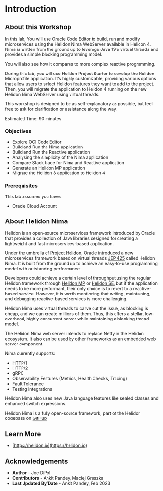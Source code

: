 # Introduction

## About this Workshop

In this lab, You will use Oracle Code Editor to build, run and modify microservices using the Helidon Nima WebServer available in Helidon 4. Nima is written from the ground up to leverage Java 19's virtual threads and provides a simple blocking programming model.

You will also see how it compares to more complex reactive programming.

During this lab, you will use Helidon Project Starter to develop the Helidon Microprofile application.  It’s highly customizable, providing various options that allow users to select Helidon features they want to add to the project. Then, you will migrate the application to Helidon 4 running on the new Helidon Nima WebServer using virtual threads.

This workshop is designed to be as self-explanatory as possible, but feel free to ask for clarification or assistance along the way.

Estimated Time: 90 minutes

### Objectives

* Explore OCI Code Editor
* Build and Run the Nima application
* Build and Run the Reactive application
* Analysing the simplicity of the Nima application
* Compare Stack trace for Nima and Reactive application
* Generate an Helidon MP application
* Migrate the Helidon 3 application to Helidon 4


### Prerequisites
This lab assumes you have:
* Oracle Cloud Account


## About Helidon Nima

Helidon is an open-source microservices framework introduced by Oracle that provides a collection of Java libraries designed for creating a lightweight and fast microservices-based application.

Under the umbrella of [Project Helidon](https://helidon.io/), Oracle introduced a new microservices framework based on virtual threads [JEP 425](https://openjdk.org/jeps/425) called Helidon Níma. It is built from the ground up to achieve an easy-to-use programming model with outstanding performance.

Developers could achieve a certain level of throughput using the regular Helidon framework through [Helidon MP](https://helidon.io/docs/v3/#/mp/introduction) or [Helidon SE](https://helidon.io/docs/v3/#/se/introduction), but if the application needs to be more performant, their only choice is to revert to a reactive-based service. However, it is worth mentioning that writing, maintaining, and debugging reactive-based services is more challenging.

Helidon Níma uses virtual threads to carve out the issue, as blocking is cheap, and we can create millions of them. Thus, this offers a stellar, low-overhead, highly concurrent server while maintaining a blocking thread model.

The Helidon Níma web server intends to replace Netty in the Helidon ecosystem. It also can be used by other frameworks as an embedded web server component.

Níma currently supports:

* HTTP/1
* HTTP/2
* gRPC
* Observability Features (Metrics, Health Checks, Tracing)
* Fault Tolerance
* Testing integrations

Helidon Nima also uses new Java language features like sealed classes and enhanced switch expressions.

Helidon Níma is a fully open-source framework, part of the Helidon codebase on [GitHub](https://github.com/helidon-io/helidon/tree/main/nima)

## Learn More

* [https://helidon.io](https://helidon.io)

## Acknowledgements

* **Author** -  Joe DiPol
* **Contributors** - Ankit Pandey, Maciej Gruszka
* **Last Updated By/Date** - Ankit Pandey, Feb 2023